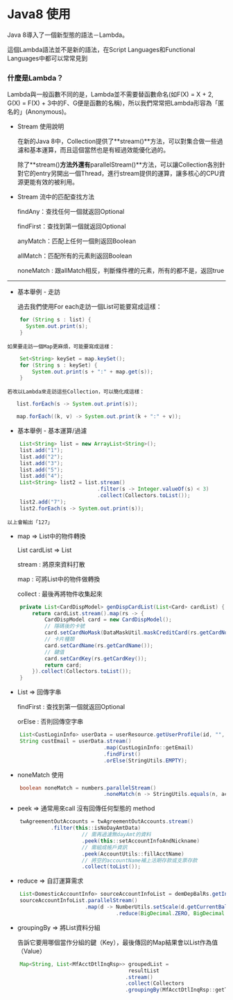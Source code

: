 # Java8 使用

Java 8導入了一個新型態的語法－Lambda。

這個Lambda語法並不是新的語法，在Script Languages和Functional Languages中都可以常常見到

### 什麼是Lambda？

Lambda與一般函數不同的是，Lambda並不需要替函數命名(如F(X) = X + 2, G(X) = F(X) + 3中的F、G便是函數的名稱)，所以我們常常把Lambda形容為「匿名的」(Anonymous)。


- Stream 使用說明

    在新的Java 8中，Collection提供了**stream()**方法，可以對集合做一些過濾和基本運算，而且這個當然也是有經過效能優化過的。

    除了**stream()**方法外還有**parallelStream()**方法，可以讓Collection各別針對它的entry另開出一個Thread，進行stream提供的運算，讓多核心的CPU資源更能有效的被利用。

- Stream 流中的匹配查找方法

    findAny：查找任何一個就返回Optional

    findFirst：查找到第一個就返回Optional

    anyMatch：匹配上任何一個則返回Boolean

    allMatch：匹配所有的元素則返回Boolean

    noneMatch : 跟allMatch相反，判斷條件裡的元素，所有的都不是，返回true

---

- 基本舉例 - 走訪

    過去我們使用For each走訪一個List可能要寫成這樣：
```Java
    for (String s : list) {
      System.out.print(s);
    }
```
    如果要走訪一個Map更麻煩，可能要寫成這樣：
```Java
    Set<String> keySet = map.keySet();
    for (String s : keySet) {
        System.out.print(s + ":" + map.get(s));
    }
```
    若改以Lambda來走訪這些Collection，可以簡化成這樣：
```Java
   list.forEach(s -> System.out.print(s));
```
```Java
   map.forEach((k, v) -> System.out.print(k + ":" + v));
```

- 基本舉例 - 基本運算/過濾
```Java
    List<String> list = new ArrayList<String>();
	list.add("1");
	list.add("2");
	list.add("3");
	list.add("5");
	list.add("4");
	List<String> list2 = list.stream()
                             .filter(s -> Integer.valueOf(s) < 3)
                             .collect(Collectors.toList());
	list2.add("7");
	list2.forEach(s -> System.out.print(s));
```
    以上會輸出「127」

- map ⇒ List中的物件轉換

    List<Card> cardList ⇒ List<CardDispModel>

    stream : 將原來資料打散

    map : 可將List中的物件做轉換

    collect : 最後再將物件收集起來
```Java
    private List<CardDispModel> genDispCardList(List<Card> cardList) {
        return cardList.stream().map(rs -> {
    		CardDispModel card = new CardDispModel();
    		// 隱碼後的卡號
    		card.setCardNoMask(DataMaskUtil.maskCreditCard(rs.getCardNo()));
    		// 卡片種類
    		card.setCardName(rs.getCardName());
    		// 鍵值
    		card.setCardKey(rs.getCardKey());
    		return card;
    	}).collect(Collectors.toList());
    }
```
- List<CustLoginInfo> ⇒ 回傳字串

    findFirst : 查找到第一個就返回Optional

    orElse : 否則回傳空字串
```Java
    List<CustLoginInfo> userData = userResource.getUserProfile(id, "", "");
    String custEmail = userData.stream()
                               .map(CustLoginInfo::getEmail)
                               .findFirst()
                               .orElse(StringUtils.EMPTY);
```
- noneMatch 使用
```Java
    boolean noneMatch = numbers.parallelStream()
                               .noneMatch(n -> StringUtils.equals(n, activityCode));
```
- peek ⇒ 通常用來call 沒有回傳任何型態的 method
```Java
    twAgreementOutAccounts = twAgreementOutAccounts.stream()
              .filter(this::isNoDayAmtData)
                        // 需再過濾無dayAmt的資料
    					.peek(this::setAccountInfoAndNickname) 
                        // 需組成帳戶資訊
    					.peek(AccountUtils::fillAcctName)
                        // 將空的accountName補上活期存款或支票存款
    					.collect(toList());
```
- reduce ⇒ 自訂運算需求
```Java
    List<DomesticAccountInfo> sourceAccountInfoList = demDepBalRs.getInfoList();
    sourceAccountInfoList.parallelStream()
                         .map(d -> NumberUtils.setScale(d.getCurrentBalTwd(), 2))
    					           .reduce(BigDecimal.ZERO, BigDecimal::add);
```
- groupingBy ⇒ 將List資料分組

    告訴它要用哪個當作分組的鍵（Key），最後傳回的Map結果會以List作為值（Value）
```Java
    Map<String, List<MfAcctDtlInqRsp>> groupedList = 
                                       resultList
                                      .stream()
                                      .collect(Collectors
                                      .groupingBy(MfAcctDtlInqRsp::getTrnDtYYYY));
```